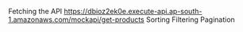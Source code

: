 Fetching the API
https://dbioz2ek0e.execute-api.ap-south-1.amazonaws.com/mockapi/get-products
Sorting
Filtering
Pagination
